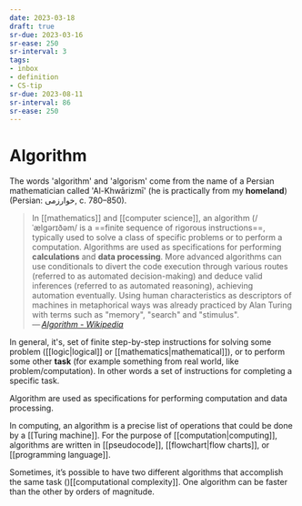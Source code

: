 ```yaml
---
date: 2023-03-18
draft: true
sr-due: 2023-03-16
sr-ease: 250
sr-interval: 3
tags:
- inbox
- definition
- CS-tip
sr-due: 2023-08-11
sr-interval: 86
sr-ease: 250
---
```


# Algorithm

The words 'algorithm' and 'algorism' come from the name of a Persian
mathematician called 'Al-Khwārizmī' (he is practically from my **homeland**)
(Persian: خوارزمی, c. 780–850).

> In [[mathematics]] and [[computer science]], an algorithm (/ˈælɡərɪðəm/ is a
> ==finite sequence of rigorous instructions==, typically used to solve a class
> of specific problems or to perform a computation. Algorithms are used as
> specifications for performing **calculations** and **data processing**. More
> advanced algorithms can use conditionals to divert the code execution through
> various routes (referred to as automated decision-making) and deduce valid
> inferences (referred to as automated reasoning), achieving automation
> eventually. Using human characteristics as descriptors of machines in
> metaphorical ways was already practiced by Alan Turing with terms such as
> "memory", "search" and "stimulus".\
> —&thinsp;<cite>[Algorithm - Wikipedia](https://en.wikipedia.org/wiki/Algorithm)</cite>

In general, it's, set of finite step-by-step instructions for solving some
problem ([[logic|logical]] or [[mathematics|mathematical]]), or to perform some
other **task** (for example something from real world, like
problem/computation). In other words a set of instructions for completing a
specific task.

Algorithm are used as specifications for performing computation and data
processing.

In computing, an algorithm is a precise list of operations that could be done by
a [[Turing machine]]. For the purpose of [[computation|computing]], algorithms
are written in [[pseudocode]], [[flowchart|flow charts]], or
[[programming language]].

Sometimes, it’s possible to have two different algorithms that accomplish the
same task ()[[computational complexity]]. One algorithm can be faster than the
other by orders of magnitude.
